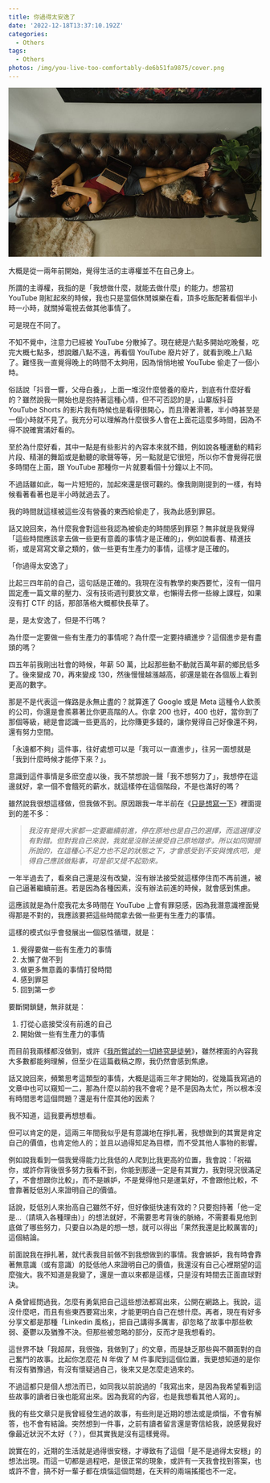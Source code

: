 ```yaml
---
title: 你過得太安逸了
date: '2022-12-18T13:37:10.192Z'
categories:
  - Others
tags:
  - Others
photos: /img/you-live-too-comfortably-de6b51fa9875/cover.png
---
```


![](/img/you-live-too-comfortably-de6b51fa9875/0__sZnmB4ZskZMPlIx5.jpg)

大概是從一兩年前開始，覺得生活的主導權並不在自己身上。

所謂的主導權，我指的是「我想做什麼，就能去做什麼」的能力。想當初 YouTube 剛紅起來的時候，我也只是當個休閒娛樂在看，頂多吃飯配著看個半小時一小時，就關掉電視去做其他事情了。

可是現在不同了。

不知不覺中，注意力已經被 YouTube 分散掉了。現在總是六點多開始吃晚餐，吃完大概七點多，想說離八點不遠，再看個 YouTube 廢片好了，就看到晚上八點了。難怪我一直覺得晚上的時間不太夠用，因為悄悄地被 YouTube 偷走了一個小時。

俗話說「抖音一響，父母白養」，上面一堆沒什麼營養的廢片，到底有什麼好看的？雖然說我一開始也是抱持著這種心情，但不可否認的是，山寨版抖音 YouTube Shorts 的影片我有時候也是看得很開心，而且滑著滑著，半小時甚至是一個小時就不見了。我充分可以理解為什麼很多人會在上面花這麼多時間，因為不得不說確實滿好看的。

至於為什麼好看，其中一點是有些影片的內容本來就不錯，例如說各種運動的精彩片段、精湛的舞蹈或是動聽的歌聲等等，另一點就是它很短，所以你不會覺得花很多時間在上面，跟 YouTube 那種你一片就要看個十分鐘以上不同。

不過話雖如此，每一片短短的，加起來還是很可觀的。像我剛剛提到的一樣，有時候看著看著也是半小時就過去了。

我的時間就這樣被這些沒有營養的東西給偷走了，我為此感到罪惡。

話又說回來，為什麼我會對這些我認為被偷走的時間感到罪惡？無非就是我覺得「這些時間應該拿去做一些更有意義的事情才是正確的」，例如說看書、精進技術，或是寫寫文章之類的，做一些更有生產力的事情，這樣才是正確的。

「你過得太安逸了」

比起三四年前的自己，這句話是正確的。我現在沒有教學的東西要忙，沒有一個月固定產一篇文章的壓力、沒有技術週刊要放文章，也懶得去修一些線上課程，如果沒有打 CTF 的話，那部落格大概都快長草了。

是，是太安逸了，但是不行嗎？

為什麼一定要做一些有生產力的事情呢？為什麼一定要持續進步？這個進步是有盡頭的嗎？

四五年前我剛出社會的時候，年薪 50 萬，比起那些動不動就百萬年薪的鄉民低多了。後來變成 70，再來變成 130，然後慢慢越漲越高，卻還是能在各個版上看到更高的數字。

那是不是代表這一條路是永無止盡的？就算進了 Google 或是 Meta 這種令人欽羨的公司，你還是會羨慕著比你更高階的人。你拿 200 也好，400 也好，當你到了那個等級，總是會認識一些更高的，比你賺更多錢的，讓你覺得自己好像還不夠，還有努力空間。

「永遠都不夠」這件事，往好處想可以是「我可以一直進步」，往另一面想就是「我到什麼時候才能停下來？」。

意識到這件事情是多麽空虛以後，我不禁想說一聲「我不想努力了」，我想停在這邊就好，拿一個不會餓死的薪水，就這樣停在這個階段，不是也滿好的嗎？

雖然說我很想這樣做，但我做不到。原因跟我一年半前在《[只是想寫一下](/2021/02/12/happy-new-year-moo-e0e0ac5130e2/)》裡面提到的差不多：

> _我沒有覺得大家都一定要繼續前進，停在原地也是自己的選擇，而這選擇沒有對錯。但對我自己來說，我就是沒辦法接受自己原地踏步。所以如同開頭所說的，在這種心不足力也不足的狀態之下，才會感受到不安與愧疚吧，覺得自己應該做點事，可是卻又提不起勁來。_

一年半過去了，看來自己還是沒有改變，沒有辦法接受就這樣停住而不再前進，被自己逼著繼續前進。若是因為各種因素，沒有辦法前進的時候，就會感到焦慮。

這應該就是為什麼我花太多時間在 YouTube 上會有罪惡感，因為我潛意識裡面覺得那是不對的，我應該要把這些時間拿去做一些更有生產力的事情。

這樣的模式似乎會發展出一個惡性循環，就是：

1.  覺得要做一些有生產力的事情
2.  太懶了做不到
3.  做更多無意義的事情打發時間
4.  感到罪惡
5.  回到第一步

要斷開鎖鏈，無非就是：

1.  打從心底接受沒有前進的自己
2.  開始做一些有生產力的事情

而目前我兩樣都沒做到，或許《[我所嘗試的一切終究是徒勞](https://www.chunfuchao.com/posts/everything-you-do-is-ultimately-pointless/)》，雖然裡面的內容我大多數都能夠理解，但至少在這篇截稿之際，我仍然會感到焦慮。

話又說回來，頻繁思考這類型的事情，大概是這兩三年才開始的，從幾篇我寫過的文章中也可以窺知一二，那為什麼以前的我不會呢？是不是因為太忙，所以根本沒有時間思考這個問題？還是有什麼其他的因素？

我不知道，這我要再想想看。

但可以肯定的是，這兩三年間我似乎是有意識地在掙扎著，我想做到的其實是肯定自己的價值，也肯定他人的；並且以過得知足為目標，而不受其他人事物的影響。

例如說我看到一個我覺得能力比我低的人爬到比我更高的位置，我會說：「祝福你，或許你背後很多努力我看不到，你能到那邊一定是有其實力，我對現況很滿足了，不會想跟你比較」，而不是嫉妒，不是覺得他只是運氣好，不會跟他比較，不會靠著貶低別人來證明自己的價值。

話說，貶低別人來抬高自己雖然不好，但好像挺快速有效的？只要抱持著「他一定是…（請填入各種理由）」的想法就好，不需要思考背後的脈絡，不需要看見他到底做了哪些努力，只要自以為是的想一想，就可以得出「果然我還是比較厲害的」這個結論。

前面說我在掙扎著，就代表我目前做不到我想做到的事情。我會嫉妒，我有時會靠著無意識（或有意識）的貶低他人來證明自己的價值，我還沒有自己心裡期望的這麼強大。我不知道是我變了，還是一直以來都是這樣，只是沒有時間去正面直球對決。

A 桑曾經問過我，怎麼有勇氣把自己這些想法都寫出來，公開在網路上。我說，這沒什麼吧，而且有些東西要寫出來，才能更明白自己在想什麼。再者，現在有好多分享文都是那種「Linkedin 風格」，把自己講得多厲害，卻忽略了故事中那些軟弱、憂鬱以及猶豫不決。但那些被忽略的部分，反而才是我想看的。

這世界不缺「我超屌，我很強，我做到了」的文章，而是缺乏那些與不願面對的自己奮鬥的故事。比起你怎麼花 N 年做了 M 件事爬到這個位置，我更想知道的是你有沒有猶豫過，有沒有懷疑過自己，後來又是怎麼走過來的。

不過這都只是個人想法而已，如同我以前說過的「我寫出來，是因為我希望看到這些故事的讀者日後也能寫出來。因為我寫的內容，也是我想看其他人寫的」。

我的有些文章只是我曾經發生過的故事，有些則是近期的想法或是煩惱，不會有解答，也不會有結論。突然想到一件事，之前有讀者留言還是寄信給我，說感覺我好像最近狀況不太好（？），但其實我是沒有這樣覺得。

說實在的，近期的生活就是過得很安穩，才導致有了這個「是不是過得太安穩」的想法出現。而這一切都是過程吧，是很正常的現象，或許有一天我會找到答案，也或許不會，搞不好一輩子都在煩惱這個問題，在天秤的兩端搖擺也不一定。